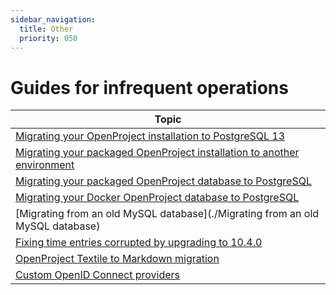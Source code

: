 ```yaml
---
sidebar_navigation:
  title: Other
  priority: 050
---
```


# Guides for infrequent operations

| Topic                                                        |
| ------------------------------------------------------------ |
| [Migrating your OpenProject installation to PostgreSQL 13](./migration-to-postgresql13) |
| [Migrating your packaged OpenProject installation to another environment](./migration) |
| [Migrating your packaged OpenProject database to PostgreSQL](./packaged-postgresql-migration) |
| [Migrating your Docker OpenProject database to PostgreSQL](./docker-postgresql-migration) |
| [Migrating from an old MySQL database](./Migrating from an old MySQL database) |
| [Fixing time entries corrupted by upgrading to 10.4.0](./time-entries-corrupted-by-10-4) |
| [OpenProject Textile to Markdown migration](./textile-migration) |
| [Custom OpenID Connect providers](./custom-openid-connect-providers) |
